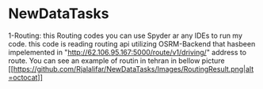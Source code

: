 # NewDataTasks

1-Routing:
this Routing codes you can use Spyder ar any IDEs to run my code. this code is reading routing api utilizing OSRM-Backend that hasbeen impelemented in "http://62.106.95.167:5000/route/v1/driving/" address to route.
You can see an example of routin in tehran in bellow picture
[[https://github.com/Rjalalifar/NewDataTasks/Images/RoutingResult.png|alt=octocat]]
